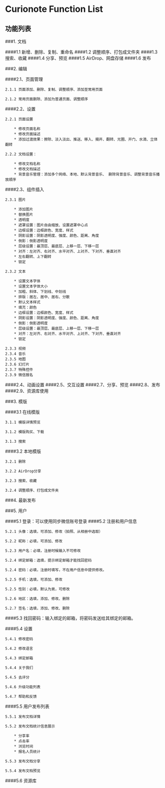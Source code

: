 Curionote Function List
===================

功能列表
-----------------------------------------

###1. 文档

####1.1 新增、删除、复制、重命名
####1.2 调整顺序、打包成文件夹
####1.3 搜索、收藏
####1.4 分享、预览
####1.5 AirDrop、网盘存储
####1.6 发布

###2. 编辑

####2.1、页面管理
	
	2.1.1 页面添加、删除、复制、调整顺序、添加至常用页面
	
	2.1.2 常用页面删除、添加为普通页面、调整顺序
	
####2.2、设置
	
	2.2.1 页面设置
		
		* 修改页面名称
		* 修改页面描述
		* 添加过渡效果：擦除、淡入淡出、推送、移入、揭开、翻转、光圈、开门、水滴、立体翻转
		
	2.2.2 文档设置：
		
		* 修改文档名称
		* 修改文档描述
		* 背景音乐管理：添加多个网络、本地、默认背景音乐、 删除背景音乐、调整背景音乐播放顺序
		
####2.3、组件插入

	2.3.1 图片
		
		* 添加图片
		* 替换图片
		* 透明度
		* 遮罩设置：图片自由缩放、设置遮罩中心点
		* 边框设置：边框颜色、宽度、样式
		* 阴影设置：阴影透明度、强度、颜色、距离、角度
		* 倒影：倒影透明度
		* 层级设置：最顶层、最底层、上移一层、下移一层
		* 对齐：左对齐、右对齐、水平对齐、上对齐、下对齐、垂直对齐
		* 左右翻转、上下翻转
		* 锁定
		
	2.3.2 文本
	
		* 设置文本字体
		* 设置文本字体大小
		* 加粗、斜体、下划线、中划线
		* 排版：居左、居中、居右、分散
		* 默认文本样式
		* 填充：颜色
		* 边框设置：边框颜色、宽度、样式
		* 阴影设置：阴影透明度、强度、颜色、距离、角度
		* 倒影：倒影透明度
		* 层级设置：最顶层、最底层、上移一层、下移一层
		* 对齐：左对齐、右对齐、水平对齐、上对齐、下对齐、垂直对齐
		* 锁定
		
	2.3.3 视频
	2.3.4 音乐
	2.3.5 地图
	2.3.6 幻灯片
	2.3.7 特殊控件
	2.3.9 微信报名
	
####2.4、动画设置
####2.5、交互设置
####2.7、分享、预览
####2.8、发布
####2.9、资源库使用

###3. 模版 

####3.1 在线模版

	3.1.1 模版详情预览

	3.1.2 模版购买、下载

	3.1.3 搜索
	
####3.2 本地模版

	3.2.1 删除

	3.2.2 AirDrop分享

	3.2.3 搜索、收藏

	3.2.4 调整顺序、打包成文件夹

###4. 最新发布
 

###5. 用户

####5.1 登录：可以使用同步微信账号登录
####5.2 注册和用户信息

	5.2.1 头像：选填，可添加、修改（拍照、从相册中选取）

	5.2.2 昵称：必填，可添加、修改

	5.2.3 用户名：必填，注册时候输入不可修改

	5.2.4 绑定邮箱：选填，提示绑定邮箱才能找回密码

	5.2.4 密码：必填，注册时填写，不在用户信息中提供修改。

	5.2.5 手机：选填，可添加、修改

	5.2.5 性别：必填，默认为男，可修改

	5.2.6 地区：选填，添加、修改、删除

	5.2.7 签名：选填，添加、修改、删除

####5.3 找回密码：输入绑定的邮箱，将密码发送给其绑定的邮箱。

####5.4  设置

	5.4.1 修改密码

	5.4.2 修改语言

	5.4.3 绑定邮箱

	5.4.4 关于我们
	
	5.4.5 去评分

	5.4.6 升级功能列表

	5.4.7 帮助和反馈
 
####5.5 用户发布列表

	5.5.1 发布文档详情

	5.5.2 发布文档统计信息展示
	
		* 分享率 
		* 点击率
		* 浏览时间
		* 报名人员统计

	5.5.3 发布文档分享

	5.5.4 发布文档预览

####5.6 资源库
			



